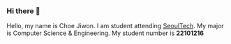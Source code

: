 ### Hi there 👋

Hello, my name is Choe Jiwon.
I am student attending [SeoulTech](https://en.seoultech.ac.kr/). My major is Computer Science & Engineering.
My student number is **22101216**

<!--
**HoroyoiPeach/horoyoipeach** is a ✨ _special_ ✨ repository because its `README.md` (this file) appears on your GitHub profile.

Here are some ideas to get you started:

- 🔭 I’m currently working on ...
- 🌱 I’m currently learning ...
- 👯 I’m looking to collaborate on ...
- 🤔 I’m looking for help with ...
- 💬 Ask me about ...
- 📫 How to reach me: ...
- 😄 Pronouns: ...
- ⚡ Fun fact: ..
-->

